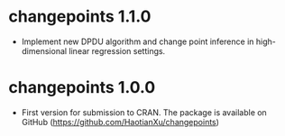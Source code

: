 # changepoints 1.1.0

* Implement new DPDU algorithm and change point inference in high-dimensional linear regression settings.

# changepoints 1.0.0

* First version for submission to CRAN. The package is available on GitHub (https://github.com/HaotianXu/changepoints)
